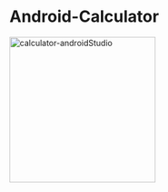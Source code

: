 # Android-Calculator

<img width="257" alt="calculator-androidStudio" src="https://user-images.githubusercontent.com/106570247/226576943-39c09ec1-beee-4343-8a93-0a8b5c6933bb.png">
